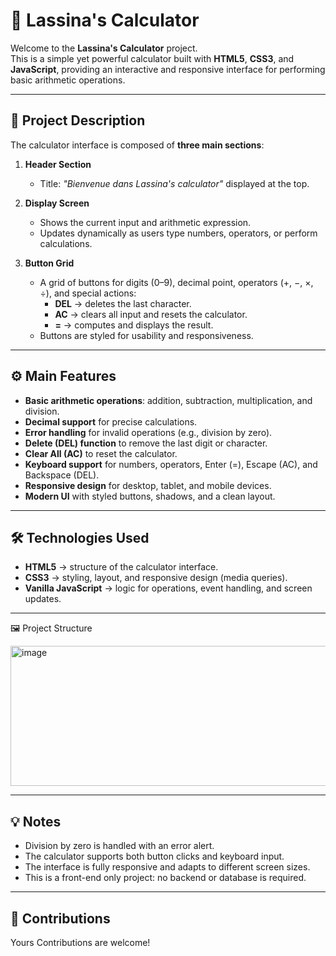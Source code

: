 # 🧮 Lassina's Calculator

Welcome to the **Lassina's Calculator** project.  
This is a simple yet powerful calculator built with **HTML5**, **CSS3**, and **JavaScript**, providing an interactive and responsive interface for performing basic arithmetic operations.  

---

## 📄 Project Description

The calculator interface is composed of **three main sections**:

1. **Header Section**  
   - Title: *"Bienvenue dans Lassina's calculator"* displayed at the top.  

2. **Display Screen**  
   - Shows the current input and arithmetic expression.  
   - Updates dynamically as users type numbers, operators, or perform calculations.  

3. **Button Grid**  
   - A grid of buttons for digits (0–9), decimal point, operators (+, −, ×, ÷), and special actions:  
     - **DEL** → deletes the last character.  
     - **AC** → clears all input and resets the calculator.  
     - **=** → computes and displays the result.  
   - Buttons are styled for usability and responsiveness.  

---

## ⚙️ Main Features

- **Basic arithmetic operations**: addition, subtraction, multiplication, and division.  
- **Decimal support** for precise calculations.  
- **Error handling** for invalid operations (e.g., division by zero).  
- **Delete (DEL) function** to remove the last digit or character.  
- **Clear All (AC)** to reset the calculator.  
- **Keyboard support** for numbers, operators, Enter (=), Escape (AC), and Backspace (DEL).  
- **Responsive design** for desktop, tablet, and mobile devices.  
- **Modern UI** with styled buttons, shadows, and a clean layout.  

---

## 🛠 Technologies Used

- **HTML5** → structure of the calculator interface.  
- **CSS3** → styling, layout, and responsive design (media queries).  
- **Vanilla JavaScript** → logic for operations, event handling, and screen updates.  

---
🖼 Project Structure

<img width="592" height="224" alt="image" src="https://github.com/user-attachments/assets/f3ab4952-7753-4854-87f1-b4981a4b9eab" />

---

## 💡 Notes

- Division by zero is handled with an error alert.  
- The calculator supports both button clicks and keyboard input.  
- The interface is fully responsive and adapts to different screen sizes.  
- This is a front-end only project: no backend or database is required.  

---

## 🤝 Contributions
Yours Contributions are welcome!  


